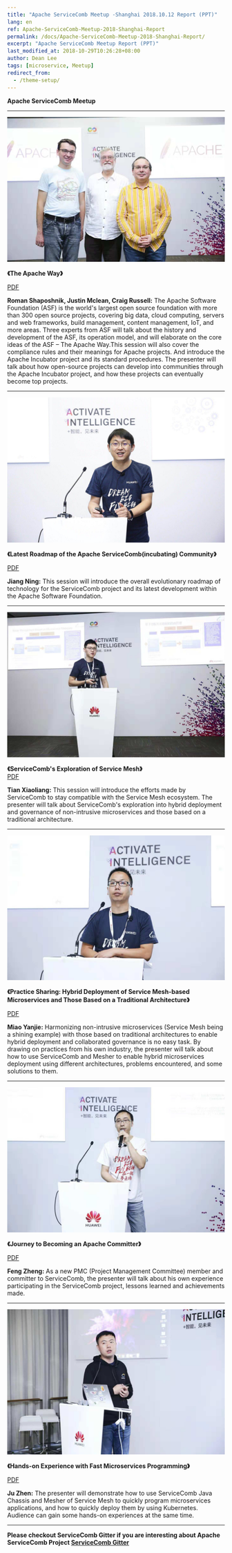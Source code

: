 ```yaml
---
title: "Apache ServiceComb Meetup -Shanghai 2018.10.12 Report (PPT)"
lang: en
ref: Apache-ServiceComb-Meetup-2018-Shanghai-Report
permalink: /docs/Apache-ServiceComb-Meetup-2018-Shanghai-Report/
excerpt: "Apache ServiceComb Meetup Report (PPT)"
last_modified_at: 2018-10-29T10:26:28+08:00
author: Dean Lee
tags: [microservice, Meetup]
redirect_from:
  - /theme-setup/
---
```

**Apache ServiceComb Meetup**  

---
![1](/assets/images/hc2018/1.jpeg)

**《The Apache Way》**    

[PDF](/assets/slides/20181012/EN/1_The_Apache_Way.pdf)

**Roman Shaposhnik, Justin Mclean, Craig Russell:** The Apache Software Foundation (ASF) is the world's largest open source foundation with more than 300 open source projects, covering big data, cloud computing, servers and web frameworks, build management, content management, IoT, and more areas.  Three experts from ASF will talk about the history and development of the ASF, its operation model, and will elaborate on the core ideas of the ASF – The Apache Way.This session will also cover the compliance rules and their meanings for Apache projects. And introduce the Apache Incubator project and its standard procedures. The presenter will talk about how open-source projects can develop into communities through the Apache Incubator project, and how these projects can eventually become top projects.

---

![2](/assets/images/hc2018/2.jpeg)

**《Latest Roadmap of the Apache ServiceComb(incubating) Community》**     

[PDF](/assets/slides/20181012/EN/2_ApacheServiceComb(Incubating)Community_Roadmap.pdf)

**Jiang Ning:** This session will introduce the overall evolutionary roadmap of technology for the ServiceComb project and its latest development within the Apache Software Foundation.    

---       

 ![4](/assets/images/hc2018/4.jpeg)

**《ServiceComb's Exploration of Service Mesh》**     
[PDF](/assets/slides/20181012/EN/4_ServiceComb’s_Exploration_of_Service_Mesh.pdf)

**Tian Xiaoliang:** This session will introduce the efforts made by ServiceComb to stay compatible with the Service Mesh ecosystem. The presenter will talk about ServiceComb's exploration into hybrid deployment and governance of non-intrusive microservices and those based on a traditional architecture.

---

![3](/assets/images/hc2018/3.jpeg)


**《Practice Sharing: Hybrid Deployment of Service Mesh-based Microservices and Those Based on a Traditional Architecture》**

[PDF](/assets/slides/20181012/EN/3_ServiceMesh-based_Microservices_and_Those_Based_on_a_Traditional_Architecture.pdf)

**Miao Yanjie:**  Harmonizing non-intrusive microservices (Service Mesh being a shining example) with those based on traditional architectures to enable hybrid deployment and collaborated governance is no easy task. By drawing on practices from his own industry, the presenter will talk about how to use ServiceComb and Mesher to enable hybrid microservices deployment using different architectures, problems encountered, and some solutions to them.

---

![5](/assets/images/hc2018/5.jpeg)

**《Journey to Becoming an Apache Committer》**

[PDF](/assets/slides/20181012/EN/5_My_Participation_in_ServiceComb.pdf)

**Feng Zheng:** As a new PMC (Project Management Committee) member and committer to ServiceComb, the presenter will talk about his own experience participating in the ServiceComb project, lessons learned and achievements made.

---

![6](/assets/images/hc2018/6.jpeg)

**《Hands-on Experience with Fast Microservices Programming》**

[PDF](/assets/slides/20181012/EN/6_Experience_on_Fast_Microservice_Programming.pdf)

**Ju Zhen:** The presenter will demonstrate how to use ServiceComb Java Chassis and Mesher of Service Mesh to quickly program microservices applications, and how to quickly deploy them by using Kubernetes. Audience can gain some hands-on experiences at the same time.

---
**Please checkout ServiceComb Gitter if you are interesting about Apache ServiceComb Project [ServiceComb Gitter](https://gitter.im/ServiceCombUsers/Lobby)**
